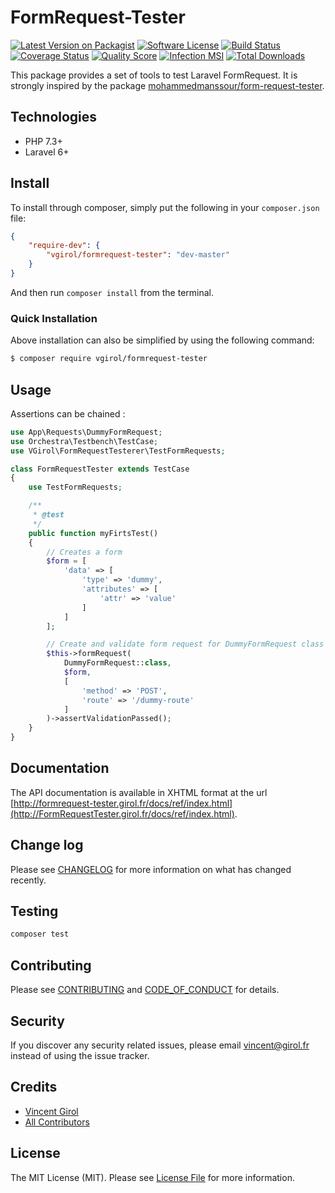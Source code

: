 # FormRequest-Tester

[![Latest Version on Packagist][ico-version]][link-packagist]
[![Software License][ico-license]](LICENSE.md)
[![Build Status][ico-travis]][link-travis]
[![Coverage Status][ico-scrutinizer]][link-scrutinizer]
[![Quality Score][ico-code-quality]][link-code-quality]
[![Infection MSI][ico-mutation]][link-mutation]
[![Total Downloads][ico-downloads]][link-downloads]

This package provides a set of tools to test Laravel FormRequest.
It is strongly inspired by the package [mohammedmanssour/form-request-tester](https://github.com/mohammedmanssour/form-request-tester).

## Technologies

- PHP 7.3+
- Laravel 6+

## Install

To install through composer, simply put the following in your `composer.json` file:

```json
{
    "require-dev": {
        "vgirol/formrequest-tester": "dev-master"
    }
}
```

And then run `composer install` from the terminal.

### Quick Installation

Above installation can also be simplified by using the following command:

``` bash
$ composer require vgirol/formrequest-tester
```

## Usage

Assertions can be chained :

``` php
use App\Requests\DummyFormRequest;
use Orchestra\Testbench\TestCase;
use VGirol\FormRequestTesterer\TestFormRequests;

class FormRequestTester extends TestCase
{
    use TestFormRequests;

    /**
     * @test
     */
    public function myFirtsTest()
    {
        // Creates a form
        $form = [
            'data' => [
                'type' => 'dummy',
                'attributes' => [
                    'attr' => 'value'
                ]
            ]
        ];

        // Create and validate form request for DummyFormRequest class
        $this->formRequest(
            DummyFormRequest::class,
            $form,
            [
                'method' => 'POST',
                'route' => '/dummy-route'
            ]
        )->assertValidationPassed();
    }
}
```

## Documentation

The API documentation is available in XHTML format at the url [http://formrequest-tester.girol.fr/docs/ref/index.html](http://FormRequestTester.girol.fr/docs/ref/index.html).

## Change log

Please see [CHANGELOG](CHANGELOG.md) for more information on what has changed recently.

## Testing

``` bash
composer test
```

## Contributing

Please see [CONTRIBUTING](CONTRIBUTING.md) and [CODE_OF_CONDUCT](CODE_OF_CONDUCT.md) for details.

## Security

If you discover any security related issues, please email [vincent@girol.fr](mailto:vincent@girol.fr) instead of using the issue tracker.

## Credits

- [Vincent Girol][link-author]
- [All Contributors][link-contributors]

## License

The MIT License (MIT). Please see [License File](LICENSE.md) for more information.

[ico-version]: https://img.shields.io/packagist/v/VGirol/FormRequest-Tester.svg?style=flat-square
[ico-license]: https://img.shields.io/badge/license-MIT-brightgreen.svg?style=flat-square
[ico-travis]: https://img.shields.io/travis/VGirol/FormRequest-Tester/master.svg?style=flat-square
[ico-scrutinizer]: https://img.shields.io/scrutinizer/coverage/g/VGirol/FormRequest-Tester.svg?style=flat-square
[ico-code-quality]: https://img.shields.io/scrutinizer/g/VGirol/FormRequest-Tester.svg?style=flat-square
[ico-mutation]: https://img.shields.io/endpoint?style=flat-square&url=https%3A%2F%2Fbadge-api.stryker-mutator.io%2Fgithub.com%2FVGirol%2FFormRequest-Tester%2Fmaster
[ico-downloads]: https://img.shields.io/packagist/dt/VGirol/FormRequest-Tester.svg?style=flat-square

[link-packagist]: https://packagist.org/packages/VGirol/FormRequest-Tester
[link-travis]: https://travis-ci.org/VGirol/FormRequest-Tester
[link-scrutinizer]: https://scrutinizer-ci.com/g/VGirol/FormRequest-Tester/code-structure
[link-code-quality]: https://scrutinizer-ci.com/g/VGirol/FormRequest-Tester
[link-downloads]: https://packagist.org/packages/VGirol/FormRequest-Tester
[link-author]: https://github.com/VGirol
[link-mutation]: https://infection.github.io
[link-contributors]: ../../contributors
